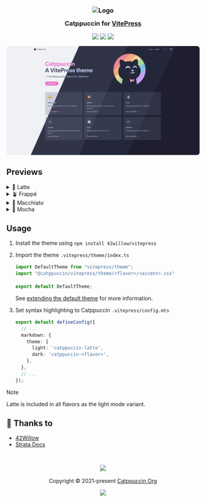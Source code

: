 <h3 align="center">
	<img src="https://raw.githubusercontent.com/catppuccin/catppuccin/main/assets/logos/exports/1544x1544_circle.png" width="100" alt="Logo"/><br/>
	<img src="https://raw.githubusercontent.com/catppuccin/catppuccin/main/assets/misc/transparent.png" height="30" width="0px"/>
	Catppuccin for <a href="https://github.com/vuejs/vitepress">VitePress</a>
	<img src="https://raw.githubusercontent.com/catppuccin/catppuccin/main/assets/misc/transparent.png" height="30" width="0px"/>
</h3>

<p align="center">
	<a href="https://github.com/42willow/vitepress/stargazers"><img src="https://img.shields.io/github/stars/42willow/vitepress?colorA=363a4f&colorB=b7bdf8&style=for-the-badge"></a>
	<a href="https://github.com/42willow/vitepress/issues"><img src="https://img.shields.io/github/issues/42willow/vitepress?colorA=363a4f&colorB=f5a97f&style=for-the-badge"></a>
	<a href="https://github.com/42willow/vitepress/contributors"><img src="https://img.shields.io/github/contributors/42willow/vitepress?colorA=363a4f&colorB=a6da95&style=for-the-badge"></a>
</p>

<p align="center">
	<img src="https://raw.githubusercontent.com/42willow/vitepress/main/assets/preview.webp"/>
</p>

## Previews

<details>
<summary>🌻 Latte</summary>
<img src="https://raw.githubusercontent.com/42willow/vitepress/main/assets/latte.webp"/>
</details>
<details>
<summary>🪴 Frappé</summary>
<img src="https://raw.githubusercontent.com/42willow/vitepress/main/assets/frappe.webp"/>
</details>
<details>
<summary>🌺 Macchiato</summary>
<img src="https://raw.githubusercontent.com/42willow/vitepress/main/assets/macchiato.webp"/>
</details>
<details>
<summary>🌿 Mocha</summary>
<img src="https://raw.githubusercontent.com/42willow/vitepress/main/assets/mocha.webp"/>
</details>

## Usage

1. Install the theme using `npm install 42willow/vitepress`

2. Import the theme
    `.vitepress/theme/index.ts`

    ```ts
    import DefaultTheme from "vitepress/theme";
    import "@catppuccin/vitepress/theme/<flavor>/<accent>.css"

    export default DefaultTheme;
    ```

    See [extending the default theme](https://vitepress.dev/guide/extending-default-theme#extending-the-default-theme) for more information.

3. Set syntax highlighting to Catppuccin
    `.vitepress/config.mts`

    ```ts
    export default defineConfig({
      // ...
      markdown: {
        theme: {
          light: 'catppuccin-latte',
          dark: 'catppuccin-<flavor>',
        },
      },
      // ...
    });
    ```

> [!NOTE]
> Latte is included in all flavors as the light mode variant.

## 💝 Thanks to

- [42Willow](https://github.com/42willow)
- [Strata Docs](https://github.com/StrataWM/strata/blob/5daa4f102a7a03bb73dbe84e43d7ae1cb64d2c54/docs/.vitepress/theme/colors.css)

&nbsp;

<p align="center">
	<img src="https://raw.githubusercontent.com/catppuccin/catppuccin/main/assets/footers/gray0_ctp_on_line.svg?sanitize=true" />
</p>

<p align="center">
	Copyright &copy; 2021-present <a href="https://github.com/catppuccin" target="_blank">Catppuccin Org</a>
</p>

<p align="center">
	<a href="https://github.com/catppuccin/catppuccin/blob/main/LICENSE"><img src="https://img.shields.io/static/v1.svg?style=for-the-badge&label=License&message=MIT&logoColor=d9e0ee&colorA=363a4f&colorB=b7bdf8"/></a>
</p>
